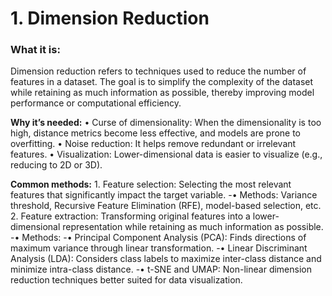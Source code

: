 # 1. Dimension Reduction

### What it is:

Dimension reduction refers to techniques used to reduce the number of features in a dataset. The goal is to simplify the complexity of the dataset while retaining as much information as possible, thereby improving model performance or computational efficiency.

**Why it’s needed:**
	•	Curse of dimensionality: When the dimensionality is too high, distance metrics become less effective, and models are prone to overfitting.
	•	Noise reduction: It helps remove redundant or irrelevant features.
	•	Visualization: Lower-dimensional data is easier to visualize (e.g., reducing to 2D or 3D).

**Common methods:**
	1.	Feature selection: Selecting the most relevant features that significantly impact the target variable.
	-•	Methods: Variance threshold, Recursive Feature Elimination (RFE), model-based selection, etc.
	2.	Feature extraction: Transforming original features into a lower-dimensional representation while retaining as much information as possible.
	-•	Methods:
	-•	Principal Component Analysis (PCA): Finds directions of maximum variance through linear transformation.
	-•	Linear Discriminant Analysis (LDA): Considers class labels to maximize inter-class distance and minimize intra-class distance.
	-•	t-SNE and UMAP: Non-linear dimension reduction techniques better suited for data visualization.